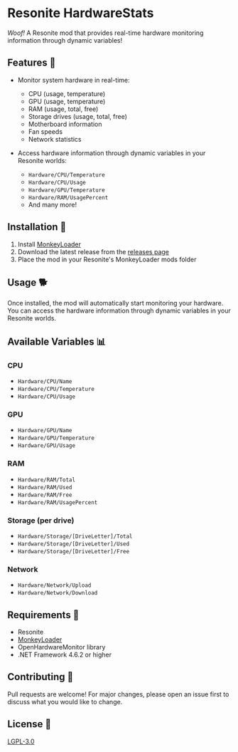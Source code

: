 # Resonite HardwareStats

*Woof!* A Resonite mod that provides real-time hardware monitoring information through dynamic variables!

## Features 🐾

- Monitor system hardware in real-time:
  - CPU (usage, temperature)
  - GPU (usage, temperature)
  - RAM (usage, total, free)
  - Storage drives (usage, total, free)
  - Motherboard information
  - Fan speeds
  - Network statistics

- Access hardware information through dynamic variables in your Resonite worlds:
  - `Hardware/CPU/Temperature`
  - `Hardware/CPU/Usage`
  - `Hardware/GPU/Temperature`
  - `Hardware/RAM/UsagePercent`
  - And many more!

## Installation 🦴

1. Install [MonkeyLoader](https://github.com/MonkeyModdingTroop/MonkeyLoader)
2. Download the latest release from the [releases page](https://github.com/YourUsername/MonkeyLoader.HardwareStats/releases)
3. Place the mod in your Resonite's MonkeyLoader mods folder

## Usage 🐕

Once installed, the mod will automatically start monitoring your hardware. You can access the hardware information through dynamic variables in your Resonite worlds.

## Available Variables 📊

### CPU
- `Hardware/CPU/Name`
- `Hardware/CPU/Temperature`
- `Hardware/CPU/Usage`

### GPU
- `Hardware/GPU/Name`
- `Hardware/GPU/Temperature`
- `Hardware/GPU/Usage`

### RAM
- `Hardware/RAM/Total`
- `Hardware/RAM/Used`
- `Hardware/RAM/Free`
- `Hardware/RAM/UsagePercent`

### Storage (per drive)
- `Hardware/Storage/[DriveLetter]/Total`
- `Hardware/Storage/[DriveLetter]/Used`
- `Hardware/Storage/[DriveLetter]/Free`

### Network
- `Hardware/Network/Upload`
- `Hardware/Network/Download`

## Requirements 🔧

- Resonite
- [MonkeyLoader](https://github.com/MonkeyModdingTroop/MonkeyLoader)
- OpenHardwareMonitor library
- .NET Framework 4.6.2 or higher

## Contributing 🐾

Pull requests are welcome! For major changes, please open an issue first to discuss what you would like to change.

## License 📜

[LGPL-3.0](LICENSE.txt)
